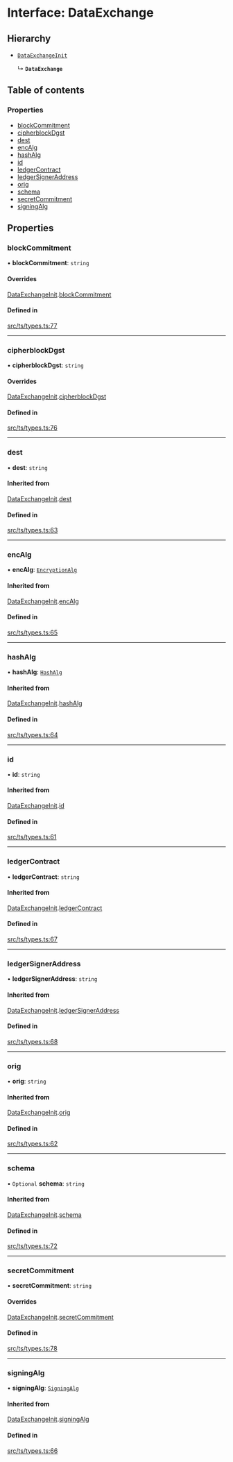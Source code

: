 # Interface: DataExchange

## Hierarchy

- [`DataExchangeInit`](DataExchangeInit.md)

  ↳ **`DataExchange`**

## Table of contents

### Properties

- [blockCommitment](DataExchange.md#blockcommitment)
- [cipherblockDgst](DataExchange.md#cipherblockdgst)
- [dest](DataExchange.md#dest)
- [encAlg](DataExchange.md#encalg)
- [hashAlg](DataExchange.md#hashalg)
- [id](DataExchange.md#id)
- [ledgerContract](DataExchange.md#ledgercontract)
- [ledgerSignerAddress](DataExchange.md#ledgersigneraddress)
- [orig](DataExchange.md#orig)
- [schema](DataExchange.md#schema)
- [secretCommitment](DataExchange.md#secretcommitment)
- [signingAlg](DataExchange.md#signingalg)

## Properties

### blockCommitment

• **blockCommitment**: `string`

#### Overrides

[DataExchangeInit](DataExchangeInit.md).[blockCommitment](DataExchangeInit.md#blockcommitment)

#### Defined in

[src/ts/types.ts:77](https://gitlab.com/i3-market/code/wp3/t3.2/conflict-resolution/non-repudiation-protocol/-/blob/b9ca89b/src/ts/types.ts#L77)

___

### cipherblockDgst

• **cipherblockDgst**: `string`

#### Overrides

[DataExchangeInit](DataExchangeInit.md).[cipherblockDgst](DataExchangeInit.md#cipherblockdgst)

#### Defined in

[src/ts/types.ts:76](https://gitlab.com/i3-market/code/wp3/t3.2/conflict-resolution/non-repudiation-protocol/-/blob/b9ca89b/src/ts/types.ts#L76)

___

### dest

• **dest**: `string`

#### Inherited from

[DataExchangeInit](DataExchangeInit.md).[dest](DataExchangeInit.md#dest)

#### Defined in

[src/ts/types.ts:63](https://gitlab.com/i3-market/code/wp3/t3.2/conflict-resolution/non-repudiation-protocol/-/blob/b9ca89b/src/ts/types.ts#L63)

___

### encAlg

• **encAlg**: [`EncryptionAlg`](../API.md#encryptionalg)

#### Inherited from

[DataExchangeInit](DataExchangeInit.md).[encAlg](DataExchangeInit.md#encalg)

#### Defined in

[src/ts/types.ts:65](https://gitlab.com/i3-market/code/wp3/t3.2/conflict-resolution/non-repudiation-protocol/-/blob/b9ca89b/src/ts/types.ts#L65)

___

### hashAlg

• **hashAlg**: [`HashAlg`](../API.md#hashalg)

#### Inherited from

[DataExchangeInit](DataExchangeInit.md).[hashAlg](DataExchangeInit.md#hashalg)

#### Defined in

[src/ts/types.ts:64](https://gitlab.com/i3-market/code/wp3/t3.2/conflict-resolution/non-repudiation-protocol/-/blob/b9ca89b/src/ts/types.ts#L64)

___

### id

• **id**: `string`

#### Inherited from

[DataExchangeInit](DataExchangeInit.md).[id](DataExchangeInit.md#id)

#### Defined in

[src/ts/types.ts:61](https://gitlab.com/i3-market/code/wp3/t3.2/conflict-resolution/non-repudiation-protocol/-/blob/b9ca89b/src/ts/types.ts#L61)

___

### ledgerContract

• **ledgerContract**: `string`

#### Inherited from

[DataExchangeInit](DataExchangeInit.md).[ledgerContract](DataExchangeInit.md#ledgercontract)

#### Defined in

[src/ts/types.ts:67](https://gitlab.com/i3-market/code/wp3/t3.2/conflict-resolution/non-repudiation-protocol/-/blob/b9ca89b/src/ts/types.ts#L67)

___

### ledgerSignerAddress

• **ledgerSignerAddress**: `string`

#### Inherited from

[DataExchangeInit](DataExchangeInit.md).[ledgerSignerAddress](DataExchangeInit.md#ledgersigneraddress)

#### Defined in

[src/ts/types.ts:68](https://gitlab.com/i3-market/code/wp3/t3.2/conflict-resolution/non-repudiation-protocol/-/blob/b9ca89b/src/ts/types.ts#L68)

___

### orig

• **orig**: `string`

#### Inherited from

[DataExchangeInit](DataExchangeInit.md).[orig](DataExchangeInit.md#orig)

#### Defined in

[src/ts/types.ts:62](https://gitlab.com/i3-market/code/wp3/t3.2/conflict-resolution/non-repudiation-protocol/-/blob/b9ca89b/src/ts/types.ts#L62)

___

### schema

• `Optional` **schema**: `string`

#### Inherited from

[DataExchangeInit](DataExchangeInit.md).[schema](DataExchangeInit.md#schema)

#### Defined in

[src/ts/types.ts:72](https://gitlab.com/i3-market/code/wp3/t3.2/conflict-resolution/non-repudiation-protocol/-/blob/b9ca89b/src/ts/types.ts#L72)

___

### secretCommitment

• **secretCommitment**: `string`

#### Overrides

[DataExchangeInit](DataExchangeInit.md).[secretCommitment](DataExchangeInit.md#secretcommitment)

#### Defined in

[src/ts/types.ts:78](https://gitlab.com/i3-market/code/wp3/t3.2/conflict-resolution/non-repudiation-protocol/-/blob/b9ca89b/src/ts/types.ts#L78)

___

### signingAlg

• **signingAlg**: [`SigningAlg`](../API.md#signingalg)

#### Inherited from

[DataExchangeInit](DataExchangeInit.md).[signingAlg](DataExchangeInit.md#signingalg)

#### Defined in

[src/ts/types.ts:66](https://gitlab.com/i3-market/code/wp3/t3.2/conflict-resolution/non-repudiation-protocol/-/blob/b9ca89b/src/ts/types.ts#L66)
